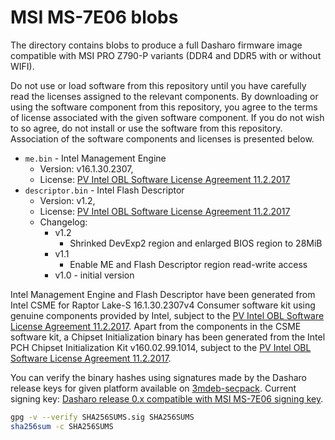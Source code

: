 # MSI MS-7E06 blobs

The directory contains blobs to produce a full Dasharo firmware image
compatible with MSI PRO Z790-P variants (DDR4 and DDR5 with or without WIFI).

Do not use or load software from this repository until you have carefully read
the licenses assigned to the relevant components. By downloading or using the
software component from this repository, you agree to the terms of license
associated with the given software component. If you do not wish to so agree,
do not install or use the software from this repository. Association of the
software components and licenses is presented below.

* `me.bin` - Intel Management Engine
  * Version: v16.1.30.2307,
  * License: [PV Intel OBL Software License Agreement 11.2.2017][INTEL SLA]
* `descriptor.bin` - Intel Flash Descriptor
  * Version: v1.2,
  * License: [PV Intel OBL Software License Agreement 11.2.2017][INTEL SLA]
  * Changelog:
    * v1.2
      * Shrinked DevExp2 region and enlarged BIOS region to 28MiB
    * v1.1
      * Enable ME and Flash Descriptor region read-write access
    * v1.0 - initial version


Intel Management Engine and Flash Descriptor have been generated from Intel
CSME for Raptor Lake-S 16.1.30.2307v4 Consumer software kit using genuine
components provided by Intel, subject to the
[PV Intel OBL Software License Agreement 11.2.2017][INTEL SLA].
Apart from the components in the CSME software kit, a Chipset Initialization
binary has been generated from the Intel PCH Chipset Initialization Kit
v160.02.99.1014, subject to the
[PV Intel OBL Software License Agreement 11.2.2017][INTEL SLA].

You can verify the binary hashes using signatures made by the Dasharo release
keys for given platform available on [3mdeb-secpack](https://github.com/3mdeb/3mdeb-secpack).
Current signing key:
[Dasharo release 0.x compatible with MSI MS-7E06 signing key][KEY].

```bash
gpg -v --verify SHA256SUMS.sig SHA256SUMS
sha256sum -c SHA256SUMS
```

[INTEL SLA]: ../../licenses/pv%20intel%20obl%20software%20license%20agreement%2011.2.2017.pdf
[KEY]: https://github.com/3mdeb/3mdeb-secpack/blob/master/dasharo/msi_ms7e06/dasharo-release-0.x-compatible-with-msi-ms-7e06-signing-key.asc

